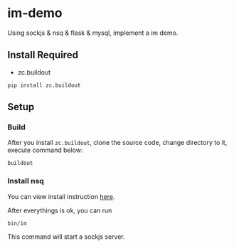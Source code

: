 # im-demo
Using sockjs &amp; nsq &amp; flask &amp; mysql, implement a im demo.

## Install Required

+ zc.buildout

```
pip install zc.buildout
```

## Setup

### Build
After you install `zc.buildout`, clone the source code, change directory to it,
execute command below:
```
buildout
```

### Install nsq
You can view install instruction [here](http://nsq.io/deployment/installing.html).

After everythings is ok, you can run
```
bin/im
```
This command will start a sockjs server.
